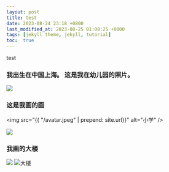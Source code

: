 ```yaml
---
layout: post
title: test
date: 2023-08-24 23:18 +0800
last_modified_at: 2023-08-25 01:08:25 +0800
tags: [jekyll theme, jekyll, tutorial]
toc:  true
---
```


test
### 我出生在中国上海。 这是我在幼儿园的照片。

 <img src="/avatar.jpeg/">


### 这是我画的画

<img src="{{ "/avatar.jpeg" | prepend: site.url}}" alt="小学" />

 <img src="/avatar.jpeg">

### 我画的大楼

 <img src="/avatar.jpeg">
<img src="{{site.baseurl | prepend: site.url}}/avatar.jpeg" alt="大楼" />
